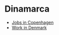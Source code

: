 # Dinamarca

* [Jobs in Copenhagen](http://www.jobsincopenhagen.com)
* [Work in Denmark](https://www.workindenmark.dk)